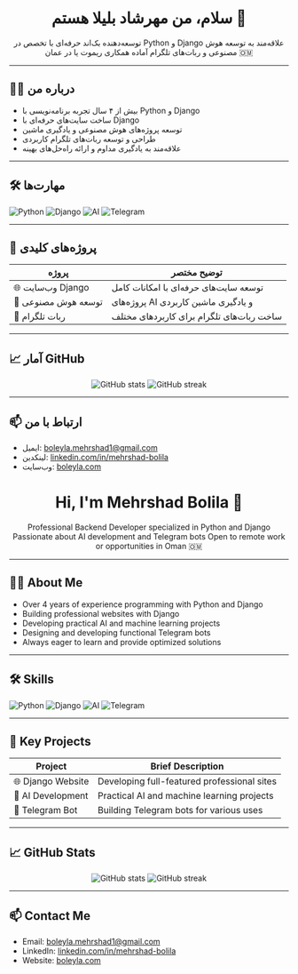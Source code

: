 <!-- ================== فارسی ================== -->

<h1 align="center">سلام، من مهرشاد بلیلا هستم 👋</h1>

<p align="center">
  توسعه‌دهنده بک‌اند حرفه‌ای با تخصص در Python و Django  
  علاقه‌مند به توسعه هوش مصنوعی و ربات‌های تلگرام  
  آماده همکاری ریموت یا در عمان 🇴🇲
</p>

---

## 👨‍💻 درباره من

- بیش از ۴ سال تجربه برنامه‌نویسی با Python و Django  
- ساخت سایت‌های حرفه‌ای با Django  
- توسعه پروژه‌های هوش مصنوعی و یادگیری ماشین  
- طراحی و توسعه ربات‌های تلگرام کاربردی  
- علاقه‌مند به یادگیری مداوم و ارائه راه‌حل‌های بهینه

---

## 🛠️ مهارت‌ها

![Python](https://img.shields.io/badge/-Python-3776AB?style=flat&logo=python&logoColor=white)
![Django](https://img.shields.io/badge/-Django-092E20?style=flat&logo=django&logoColor=white)
![AI](https://img.shields.io/badge/-AI-ff6f61?style=flat&logo=tensorflow&logoColor=white)
![Telegram](https://img.shields.io/badge/-Telegram-0088cc?style=flat&logo=telegram&logoColor=white)

---

## 📂 پروژه‌های کلیدی

| پروژه                     | توضیح مختصر                                   |
|---------------------------|----------------------------------------------|
| 🌐 وب‌سایت Django          | توسعه سایت‌های حرفه‌ای با امکانات کامل       |
| 🤖 توسعه هوش مصنوعی       | پروژه‌های AI و یادگیری ماشین کاربردی          |
| 📱 ربات تلگرام             | ساخت ربات‌های تلگرام برای کاربردهای مختلف      |

---

## 📈 آمار GitHub

<p align="center">
  <img src="https://github-readme-stats.vercel.app/api?username=boleyla1&show_icons=true&count_private=true&theme=tokyonight" alt="GitHub stats" />
  <img src="https://github-readme-streak-stats.herokuapp.com/?user=boleyla1&theme=tokyonight" alt="GitHub streak" />
</p>

---

## 📫 ارتباط با من

- ایمیل: boleyla.mehrshad1@gmail.com  
- لینکدین: [linkedin.com/in/mehrshad-bolila](https://linkedin.com/in/mehrshad-bolila)  
- وب‌سایت: [boleyla.com](https://boleyla.com)  

<!-- ================== English ================== -->

<h1 align="center">Hi, I'm Mehrshad Bolila 👋</h1>

<p align="center">
  Professional Backend Developer specialized in Python and Django  
  Passionate about AI development and Telegram bots  
  Open to remote work or opportunities in Oman 🇴🇲
</p>

---

## 👨‍💻 About Me

- Over 4 years of experience programming with Python and Django  
- Building professional websites with Django  
- Developing practical AI and machine learning projects  
- Designing and developing functional Telegram bots  
- Always eager to learn and provide optimized solutions

---

## 🛠️ Skills

![Python](https://img.shields.io/badge/-Python-3776AB?style=flat&logo=python&logoColor=white)
![Django](https://img.shields.io/badge/-Django-092E20?style=flat&logo=django&logoColor=white)
![AI](https://img.shields.io/badge/-AI-ff6f61?style=flat&logo=tensorflow&logoColor=white)
![Telegram](https://img.shields.io/badge/-Telegram-0088cc?style=flat&logo=telegram&logoColor=white)

---

## 📂 Key Projects

| Project                  | Brief Description                             |
|--------------------------|----------------------------------------------|
| 🌐 Django Website         | Developing full-featured professional sites  |
| 🤖 AI Development         | Practical AI and machine learning projects    |
| 📱 Telegram Bot           | Building Telegram bots for various uses       |

---

## 📈 GitHub Stats

<p align="center">
  <img src="https://github-readme-stats.vercel.app/api?username=boleyla1&show_icons=true&count_private=true&theme=tokyonight" alt="GitHub stats" />
  <img src="https://github-readme-streak-stats.herokuapp.com/?user=boleyla1&theme=tokyonight" alt="GitHub streak" />
</p>

---

## 📫 Contact Me

- Email: boleyla.mehrshad1@gmail.com  
- LinkedIn: [linkedin.com/in/mehrshad-bolila](https://linkedin.com/in/mehrshad-bolila)  
- Website: [boleyla.com](https://boleyla.com)  
